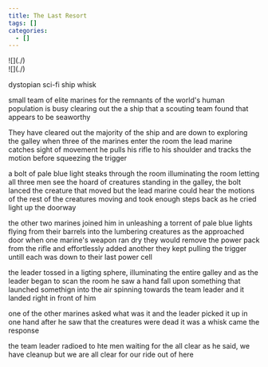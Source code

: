 ```yaml
---
title: The Last Resort
tags: []
categories:
  - []
---
```

<!-- more --><div class="embedded-image-left">![](./)</div><div class="embedded-image-right">![](./)</div>

dystopian sci-fi    ship    whisk

small team of elite marines for the remnants of the world's human population is busy clearing out the a ship that a scouting team found that appears to be seaworthy

They have cleared out the majority of the ship and are down to exploring the galley when three of the marines enter the room the lead marine catches sight of movement he pulls his rifle to his shoulder and tracks the motion before squeezing the trigger

a bolt of pale blue light steaks through the room illuminating the room letting all three men see the hoard of creatures standing in the galley, the bolt lanced the creature that moved but the lead marine could hear the motions of the rest of the creatures moving and took enough steps back as he cried light up the doorway

the other two marines joined him in unleashing a torrent of pale blue lights flying from their barrels into the lumbering creatures as the approached door when one marine's weapon ran dry they would remove the power pack from the rifle and effortlessly added another they kept pulling the trigger untill each was down to their last power cell

the leader tossed in a ligting sphere, illuminating the entire galley and as the leader began to scan the room he saw a hand fall upon something that launched somethign into the air spinning towards the team leader and it landed right in front of him 

one of the other marines asked what was it and the leader picked it up in one hand after he saw that the creatures were dead it was a whisk came the response

the team leader radioed to hte men waiting for the all clear as he said, we have cleanup but we are all clear for our ride out of here